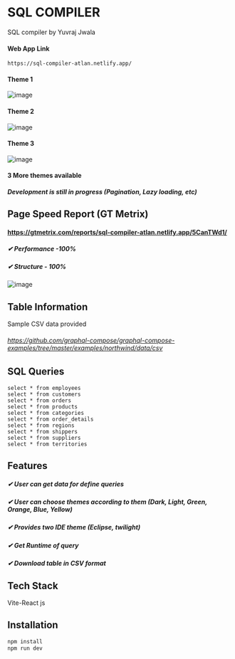 # SQL COMPILER 

SQL compiler by Yuvraj Jwala
#### Web App Link
```
https://sql-compiler-atlan.netlify.app/
```

#### Theme 1
![image](https://user-images.githubusercontent.com/74554809/167290867-9c9fb366-f0e0-43c0-b19c-ac14d3de1996.png)
#### Theme 2
![image](https://user-images.githubusercontent.com/74554809/167290888-88400ed3-5d27-4aee-83a2-1ffaabd91ac0.png)
#### Theme 3
![image](https://user-images.githubusercontent.com/74554809/167290918-b4d9b6e0-c289-4e24-818a-89b3d59ee38d.png)
#### 3 More themes available 

##### Development is still in progress (Pagination, Lazy loading, etc)


## Page Speed Report (GT Metrix)
#### https://gtmetrix.com/reports/sql-compiler-atlan.netlify.app/5CanTWd1/
##### ✔ Performance -100% 
##### ✔ Structure - 100%
![image](https://user-images.githubusercontent.com/74554809/167290743-6aa75a67-93f2-4ddb-9924-e84279a6019d.png)

## Table Information
Sample CSV data provided
###### https://github.com/graphql-compose/graphql-compose-examples/tree/master/examples/northwind/data/csv

## SQL Queries
```
select * from employees
select * from customers
select * from orders
select * from products
select * from categories
select * from order_details
select * from regions
select * from shippers
select * from suppliers
select * from territories
```
## Features
##### ✔ User can get data for define queries
##### ✔ User can choose themes according to them (Dark, Light, Green, Orange, Blue, Yellow)
##### ✔ Provides two IDE theme (Eclipse, twilight)
##### ✔ Get Runtime of query
##### ✔ Download table in CSV format

## Tech Stack
Vite-React js
## Installation
```bash
npm install
npm run dev
```
